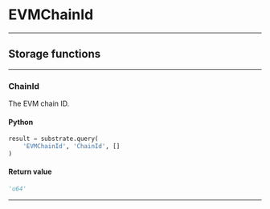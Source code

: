 
# EVMChainId

---------
## Storage functions

---------
### ChainId
 The EVM chain ID.

#### Python
```python
result = substrate.query(
    'EVMChainId', 'ChainId', []
)
```

#### Return value
```python
'u64'
```
---------